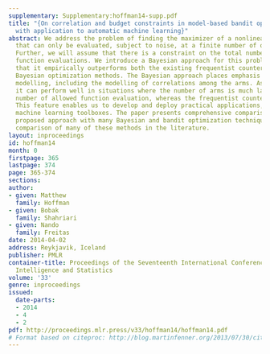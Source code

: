 ```yaml
---
supplementary: Supplementary:hoffman14-supp.pdf
title: "{On correlation and budget constraints in model-based bandit optimization
  with application to automatic machine learning}"
abstract: We address the problem of finding the maximizer of a nonlinear function
  that can only be evaluated, subject to noise, at a finite number of query locations.
  Further, we will assume that there is a constraint on the total number of permitted
  function evaluations. We introduce a Bayesian approach for this problem and show
  that it empirically outperforms both the existing frequentist counterpart and other
  Bayesian optimization methods. The Bayesian approach places emphasis on detailed
  modelling, including the modelling of correlations among the arms. As a result,
  it can perform well in situations where the number of arms is much larger than the
  number of allowed function evaluation, whereas the frequentist counterpart is inapplicable.
  This feature enables us to develop and deploy practical applications, such as automatic
  machine learning toolboxes. The paper presents comprehensive comparisons of the
  proposed approach with many Bayesian and bandit optimization techniques, the first
  comparison of many of these methods in the literature.
layout: inproceedings
id: hoffman14
month: 0
firstpage: 365
lastpage: 374
page: 365-374
sections: 
author:
- given: Matthew
  family: Hoffman
- given: Bobak
  family: Shahriari
- given: Nando
  family: Freitas
date: 2014-04-02
address: Reykjavik, Iceland
publisher: PMLR
container-title: Proceedings of the Seventeenth International Conference on Artificial
  Intelligence and Statistics
volume: '33'
genre: inproceedings
issued:
  date-parts:
  - 2014
  - 4
  - 2
pdf: http://proceedings.mlr.press/v33/hoffman14/hoffman14.pdf
# Format based on citeproc: http://blog.martinfenner.org/2013/07/30/citeproc-yaml-for-bibliographies/
---
```

